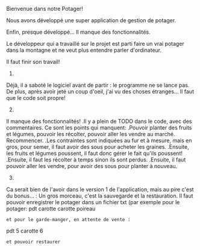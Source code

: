 Bienvenue dans notre Potager!

Nous avons développé une super application de gestion de potager.

Enfin, presque développé... Il manque des fonctionnalités.

Le développeur qui a travaillé sur le projet est parti faire un vrai potager dans la montagne et ne veut plus entendre parler d'ordinateur.

Il faut finir son travail!


1.
Déjà, il a saboté le logiciel avant de partir : le programme ne se lance pas.
De plus, après avoir jeté un coup d'oeil, j'ai vu des choses étranges... Il faut que le code soit propre!

2.
Il manque des fonctionnalités!
.Il y a plein de TODO dans le code, avec des commentaires. Ce sont les points qui manquent:
	.Pouvoir planter des fruits et légumes, pouvoir les récolter, pouvoir aller les vendre au marché. Recommencer.
	.Les contraintes sont indiquées au fur et à mesure, mais en gros, pour semer, il faut avoir des sous pour acheter les graines.
	.Ensuite, les fruits et légumes poussent, il faut donc gérer le fait qu'ils poussent!
	.Ensuite, il faut les récolter à temps sinon ils sont perdus.
	.Ensuite, il faut pouvoir aller les vendre, pour avoir des sous pour planter à nouveau.
	

3.	
Ca serait bien de l'avoir dans le version 1 de l'application, mais au pire c'est du bonus... :
	Un gros morceau, c'est la sauvegarde et la restauration. 
	Il faut pouvoir enregistrer le potager dans un fichier txt (par exemple pour le potager:
pdt
carotte
carotte
poireau
	
	et pour le garde-manger, en attente de vente : 
	
pdt
5
carotte
6

	et pouvoir restaurer
	
	
	
	
	
	